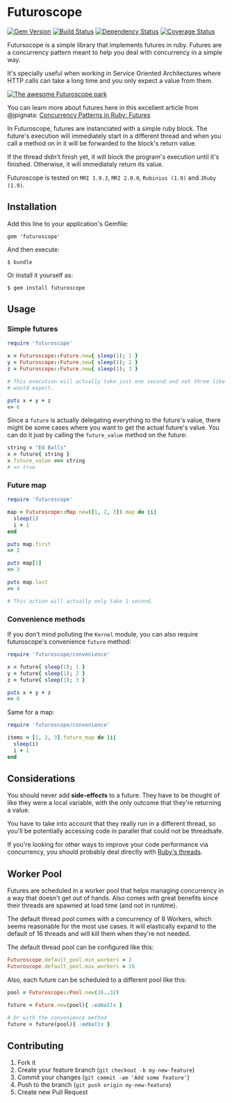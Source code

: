 # Futuroscope
[![Gem Version](https://badge.fury.io/rb/futuroscope.png)](http://badge.fury.io/rb/futuroscope)
[![Build Status](https://travis-ci.org/codegram/futuroscope.png?branch=master)](https://travis-ci.org/codegram/futuroscope)
[![Dependency Status](https://gemnasium.com/codegram/futuroscope.png)](https://gemnasium.com/codegram/futuroscope)
[![Coverage Status](https://coveralls.io/repos/codegram/futuroscope/badge.png?branch=master)](https://coveralls.io/r/codegram/futuroscope)

Futursocope is a simple library that implements futures in ruby. Futures are a
concurrency pattern meant to help you deal with concurrency in a simple way.

It's specially useful when working in Service Oriented Architectures where HTTP
calls can take a long time and you only expect a value from them.

[![The awesome Futuroscope park](http://europe.eurostar.com/wp-content/uploads/2011/06/Futuroscope10-59-of-107.jpg)](http://futuroscope.com)

You can learn more about futures here in this excellent article from @jpignata:
[Concurrency Patterns in Ruby:
Futures](http://tx.pignata.com/2012/11/concurrency-patterns-in-ruby-futures.html)

In Futuroscope, futures are instanciated with a simple ruby block. The future's 
execution will immediately start in a different thread and when you call a
method on in it will be forwarded to the block's return value.

If the thread didn't finish yet, it will block the program's execution until
it's finished. Otherwise, it will immediataly return its value.

Futuroscope is tested on `MRI 1.9.3`, `MRI 2.0.0`, `Rubinius (1.9)` and `JRuby (1.9)`.

## Installation

Add this line to your application's Gemfile:

    gem 'futuroscope'

And then execute:

    $ bundle

Or install it yourself as:

    $ gem install futuroscope

## Usage

### Simple futures
```Ruby
require 'futuroscope'

x = Futuroscope::Future.new{ sleep(1); 1 }
y = Futuroscope::Future.new{ sleep(1); 2 }
z = Futuroscope::Future.new{ sleep(1); 3 }

# This execution will actually take just one second and not three like you
# would expect.

puts x + y + z
=> 6
```

Since a `future` is actually delegating everything to the future's value, there
might be some cases where you want to get the actual future's value. You can do
it just by calling the `future_value` method on the future:

```Ruby
string = "Ed Balls"
x = future{ string }
x.future_value === string
# => true
```

### Future map
```Ruby
require 'futuroscope'

map = Futuroscope::Map.new([1, 2, 3]).map do |i|
  sleep(1)
  i + 1
end

puts map.first
=> 2

puts map[1]
=> 3

puts map.last
=> 4

# This action will actually only take 1 second.
```

### Convenience methods

If you don't mind polluting the `Kernel` module, you can also require
futuroscope's convenience `future` method:

```Ruby
require 'futuroscope/convenience'

x = future{ sleep(1); 1 }
y = future{ sleep(1); 2 }
z = future{ sleep(1); 3 }

puts x + y + z
=> 6
```

Same for a map:

```Ruby
require 'futuroscope/convenience'

items = [1, 2, 3].future_map do |i|
  sleep(i)
  i + 1
end
```

## Considerations

You should never add **side-effects** to a future. They have to be thought of 
like they were a local variable, with the only outcome that they're returning a 
value. 

You have to take into account that they really run in a different thread, so
you'll be potentially accessing code in parallel that could not be threadsafe.

If you're looking for other ways to improve your code performance via
concurrency, you should probably deal directly with [Ruby's
threads](http://ruby-doc.org/core-2.0/Thread.html).

## Worker Pool

Futures are scheduled in a worker pool that helps managing concurrency in a way
that doesn't get out of hands. Also comes with great benefits since their
threads are spawned at load time (and not in runtime).

The default thread pool comes with a concurrency of 8 Workers, which seems
reasonable for the most use cases. It will elastically expand to the default of
16 threads and will kill them when they're not needed.

The default thread pool can be configured like this:

```Ruby
Futuroscope.default_pool.min_workers = 2
Futuroscope.default_pool.max_workers = 16
```

Also, each future can be scheduled to a different pool like this:

```Ruby
pool = Futuroscope::Pool.new(16..32)

future = Future.new(pool){ :edballs }

# Or with the convenience method
future = future(pool){ :edballs }
```

## Contributing

1. Fork it
2. Create your feature branch (`git checkout -b my-new-feature`)
3. Commit your changes (`git commit -am 'Add some feature'`)
4. Push to the branch (`git push origin my-new-feature`)
5. Create new Pull Request
